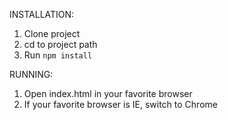 INSTALLATION:
1. Clone project
2. cd to project path
3. Run `npm install`

RUNNING:
1. Open index.html in your favorite browser
2. If your favorite browser is IE, switch to Chrome
